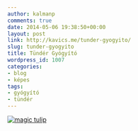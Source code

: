 ```yaml
---
author: kalmanp
comments: true
date: 2014-05-06 19:38:50+00:00
layout: post
link: http://kavics.me/tunder-gyogyito/
slug: tunder-gyogyito
title: Tündér Gyógyító
wordpress_id: 1007
categories:
- blog
- képes
tags:
- gyógyító
- tündér
---
```


[![magic tulip](/kavicsblog/wp-content/uploads/2014/05/IMG_3417.jpg)](/kavicsblog/wp-content/uploads/2014/05/IMG_3417.jpg)
